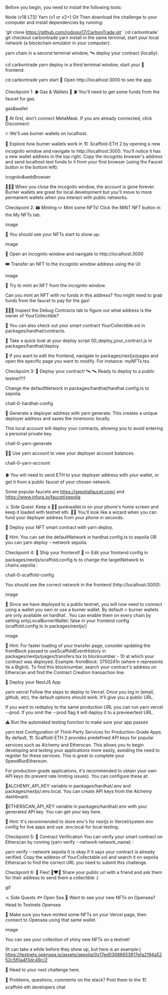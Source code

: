 
Before you begin, you need to install the following tools:

Node (v18 LTS)
Yarn (v1 or v2+)
Git
Then download the challenge to your computer and install dependencies by running:

'git clone https://github.com/rodoqui17/CarbonTrade.git'
´cd carbontrade´
git checkout carbontrade
yarn install
in the same terminal, start your local network (a blockchain emulator in your computer):

yarn chain
in a second terminal window, 🛰 deploy your contract (locally):

cd carbontrade
yarn deploy
in a third terminal window, start your 📱 frontend:

cd carbontrade
yarn start
📱 Open http://localhost:3000 to see the app.

Checkpoint 1: ⛽️ Gas & Wallets 👛
⛽️ You'll need to get some funds from the faucet for gas.

gas&wallet

🦊 At first, don't connect MetaMask. If you are already connected, click Disconnect:

 

🔥 We'll use burner wallets on localhost.

👛 Explore how burner wallets work in 🏗 Scaffold-ETH 2 by opening a new incognito window and navigate to http://localhost:3000. You'll notice it has a new wallet address in the top right. Copy the incognito browser's address and send localhost test funds to it from your first browser (using the Faucet button in the bottom left):

icognito&webBrowser

👨🏻‍🚒 When you close the incognito window, the account is gone forever. Burner wallets are great for local development but you'll move to more permanent wallets when you interact with public networks.

Checkpoint 2: 🖨 Minting
✏️ Mint some NFTs! Click the MINT NFT button in the My NFTs tab.

image

👀 You should see your NFTs start to show up:

image

👛 Open an incognito window and navigate to http://localhost:3000

🎟 Transfer an NFT to the incognito window address using the UI:

image

👛 Try to mint an NFT from the incognito window.

Can you mint an NFT with no funds in this address? You might need to grab funds from the faucet to pay for the gas!

🕵🏻‍♂️ Inspect the Debug Contracts tab to figure out what address is the owner of YourCollectible?

🔏 You can also check out your smart contract YourCollectible.sol in packages/hardhat/contracts.

💼 Take a quick look at your deploy script 00_deploy_your_contract.js in packages/hardhat/deploy.

📝 If you want to edit the frontend, navigate to packages/nextjs/pages and open the specific page you want to modify. For instance: myNFTs.tsx.

Checkpoint 3: 💾 Deploy your contract! 🛰
🛰 Ready to deploy to a public testnet?!?

Change the defaultNetwork in packages/hardhat/hardhat.config.ts to sepolia.

chall-0-hardhat-config

🔐 Generate a deployer address with yarn generate. This creates a unique deployer address and saves the mnemonic locally.

This local account will deploy your contracts, allowing you to avoid entering a personal private key.

chall-0-yarn-generate

👩‍🚀 Use yarn account to view your deployer account balances.

chall-0-yarn-account

⛽️ You will need to send ETH to your deployer address with your wallet, or get it from a public faucet of your chosen network.

Some popular faucets are https://sepoliafaucet.com/ and https://www.infura.io/faucet/sepolia

⚔️ Side Quest: Keep a 🧑‍🎤 punkwallet.io on your phone's home screen and keep it loaded with testnet eth. 🧙‍♂️ You'll look like a wizard when you can fund your deployer address from your phone in seconds.

🚀 Deploy your NFT smart contract with yarn deploy.

💬 Hint: You can set the defaultNetwork in hardhat.config.ts to sepolia OR you can yarn deploy --network sepolia.

Checkpoint 4: 🚢 Ship your frontend! 🚁
✏️ Edit your frontend config in packages/nextjs/scaffold.config.ts to change the targetNetwork to chains.sepolia :

chall-0-scaffold-config

You should see the correct network in the frontend (http://localhost:3000):

image

🦊 Since we have deployed to a public testnet, you will now need to connect using a wallet you own or use a burner wallet. By default 🔥 burner wallets are only available on hardhat . You can enable them on every chain by setting onlyLocalBurnerWallet: false in your frontend config (scaffold.config.ts in packages/nextjs/)

image

💬 Hint: For faster loading of your transfer page, consider updating the fromBlock passed to useScaffoldEventHistory in packages/nextjs/pages/transfers.tsx to blocknumber - 10 at which your contract was deployed. Example: fromBlock: 3750241n (where n represents its a BigInt). To find this blocknumber, search your contract's address on Etherscan and find the Contract Creation transaction line.

🚀 Deploy your NextJS App

yarn vercel
Follow the steps to deploy to Vercel. Once you log in (email, github, etc), the default options should work. It'll give you a public URL.

If you want to redeploy to the same production URL you can run yarn vercel --prod. If you omit the --prod flag it will deploy it to a preview/test URL.

⚠️ Run the automated testing function to make sure your app passes

yarn test
Configuration of Third-Party Services for Production-Grade Apps.
By default, 🏗 Scaffold-ETH 2 provides predefined API keys for popular services such as Alchemy and Etherscan. This allows you to begin developing and testing your applications more easily, avoiding the need to register for these services.
This is great to complete your SpeedRunEthereum.

For production-grade applications, it's recommended to obtain your own API keys (to prevent rate limiting issues). You can configure these at:

🔷ALCHEMY_API_KEY variable in packages/hardhat/.env and packages/nextjs/.env.local. You can create API keys from the Alchemy dashboard.

📃ETHERSCAN_API_KEY variable in packages/hardhat/.env with your generated API key. You can get your key here.

💬 Hint: It's recommended to store env's for nextjs in Vercel/system env config for live apps and use .env.local for local testing.

Checkpoint 5: 📜 Contract Verification
You can verify your smart contract on Etherscan by running (yarn verify --network network_name) :

yarn verify --network sepolia
It is okay if it says your contract is already verified. Copy the address of YourCollectable.sol and search it on sepolia Etherscan to find the correct URL you need to submit this challenge.

Checkpoint 6: 💪 Flex!
👩‍❤️‍👨 Share your public url with a friend and ask them for their address to send them a collectible :)

gif

⚔️ Side Quests
🐟 Open Sea
🐃 Want to see your new NFTs on Opensea? Head to Testnets Opensea

🎫 Make sure you have minted some NFTs on your Vercel page, then connect to Opensea using that same wallet.

image

You can see your collection of shiny new NFTs on a testnet!

(It can take a while before they show up, but here is an example:) https://testnets.opensea.io/assets/sepolia/0x17ed03686653917efa2194a5252c5f0a4f3dc49c/2

🏃 Head to your next challenge here.

💬 Problems, questions, comments on the stack? Post them to the 🏗 scaffold-eth developers chat

